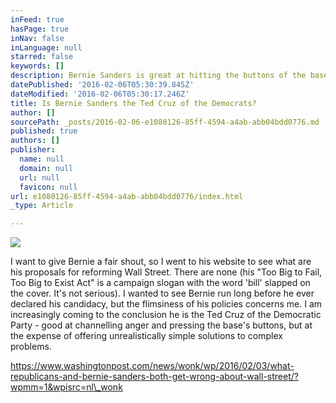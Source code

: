 ```yaml
---
inFeed: true
hasPage: true
inNav: false
inLanguage: null
starred: false
keywords: []
description: Bernie Sanders is great at hitting the buttons of the base and young Democrat party activists. But what lies beneath?
datePublished: '2016-02-06T05:30:39.845Z'
dateModified: '2016-02-06T05:30:17.246Z'
title: Is Bernie Sanders the Ted Cruz of the Democrats?
author: []
sourcePath: _posts/2016-02-06-e1080126-85ff-4594-a4ab-abb04bdd0776.md
published: true
authors: []
publisher:
  name: null
  domain: null
  url: null
  favicon: null
url: e1080126-85ff-4594-a4ab-abb04bdd0776/index.html
_type: Article

---
```

![](https://the-grid-user-content.s3-us-west-2.amazonaws.com/9820ecef-2d19-4459-92ee-0609bda9f11d.jpg)

I want to give Bernie a fair shout, so I went to his website to see what are his proposals for reforming Wall Street. There are none (his "Too Big to Fail, Too Big to Exist Act" is a campaign slogan with the word 'bill' slapped on the cover. It's not serious). I wanted to see Bernie run long before he ever declared his candidacy, but the flimsiness of his policies concerns me. I am increasingly coming to the conclusion he is the Ted Cruz of the Democratic Party - good at channelling anger and pressing the base's buttons, but at the expense of offering unrealistically simple solutions to complex problems.

https://www.washingtonpost.com/news/wonk/wp/2016/02/03/what-republicans-and-bernie-sanders-both-get-wrong-about-wall-street/?wpmm=1&wpisrc=nl\_wonk